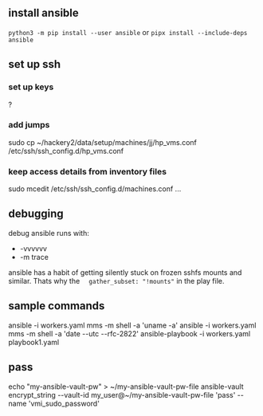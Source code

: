 ## install ansible
```python3 -m pip install --user ansible```
or
```pipx install --include-deps ansible```

## set up ssh
### set up keys
?
### add jumps
sudo cp ~/hackery2/data/setup/machines/jj/hp_vms.conf /etc/ssh/ssh_config.d/hp_vms.conf
### keep access details from inventory files
sudo mcedit /etc/ssh/ssh_config.d/machines.conf ...


## debugging
debug ansible runs with:
* -vvvvvv
* -m trace

ansible has a habit of getting silently stuck on frozen sshfs mounts and similar. Thats why the `  gather_subset: "!mounts"` in the play file.

## sample commands

ansible -i workers.yaml mms -m shell -a 'uname -a'
ansible -i workers.yaml mms -m shell -a 'date --utc --rfc-2822'
ansible-playbook -i workers.yaml playbook1.yaml




## pass

 echo "my-ansible-vault-pw" > ~/my-ansible-vault-pw-file
 ansible-vault encrypt_string --vault-id my_user@~/my-ansible-vault-pw-file 'pass' --name 'vmi_sudo_password'


